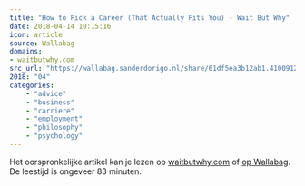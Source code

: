 ```yaml
---
title: "How to Pick a Career (That Actually Fits You) - Wait But Why"
date: 2018-04-14 10:15:16
icon: article
source: Wallabag
domains:
- waitbutwhy.com
src_url: "https://wallabag.sanderdorigo.nl/share/61df5ea3b12ab1.41009126"
2018: "04"
categories:
    - "advice"
    - "business"
    - "carriere"
    - "employment"
    - "philosophy"
    - "psychology"
---
```

Het oorspronkelijke artikel kan je lezen op [waitbutwhy.com](https://waitbutwhy.com/2018/04/picking-career.html) of [op Wallabag](https://wallabag.sanderdorigo.nl/share/61df5ea3b12ab1.41009126). De leestijd is ongeveer 83 minuten.
